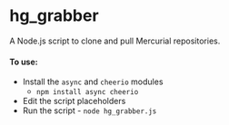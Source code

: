 hg_grabber
==========

A Node.js script to clone and pull Mercurial repositories.

#### To use:
* Install the `async` and `cheerio` modules
  * `npm install async cheerio`
* Edit the script placeholders
* Run the script - `node hg_grabber.js`